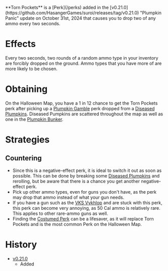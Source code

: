 <Mode />
**Torn Pockets** is a [Perk](/perks) added in the [v0.21.0](https://github.com/HasangerGames/suroi/releases/tag/v0.21.0) "Plumpkin Panic" update on October 31st, 2024 that causes you to drop two of any ammo every two seconds.

# Effects

Every two seconds, two rounds of a random ammo type in your inventory are forcibly dropped on the ground. Ammo types that you have more of are more likely to be chosen.

# Obtaining
On the Halloween Map, you have a 1 in 12 chance to get the Torn Pockets perk after picking up a [Plumpkin Gamble](/perks/lets_go_gambling) perk dropped from a [Diseased Plumpkins](/obstacles/diseased_plumpkin). Diseased Pumpkins are scattered throughout the map as well as one in the [Plumpkin Bunker](/building/plumpkin_bunker).

# Strategies
## Countering
- Since this is a negative-effect perk, it is ideal to switch it out as soon as possible. This can be done by breaking some [Diseased Plumpkins](obstacles/diseased_plumpkin) and rerolling, but be aware that there is a chance you get another negative-effect perk. 
- Pick up other ammo types, even for guns you don't have, as the perk may drop that ammo instead of what your gun needs.  
- If you have a gun such as the [VKS Vykhlop](/weapons/guns/vks) and are stuck with this perk, this perk can become very annoying, as 50 Cal ammo is relatively rare. This applies to other rare-ammo guns as well. 
- Finding the [Costumed Perk](/perks/costumed) can be a lifesaver, as it will replace Torn Pockets and is the most common Perk on the Halloween Map.

# History
- [v0.21.0](https://github.com/HasangerGames/suroi/releases/tag/v0.21.0)
  - Added

